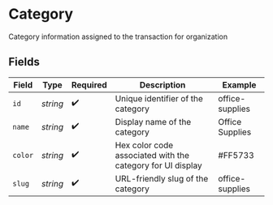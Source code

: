 # Category

Category information assigned to the transaction for organization


## Fields

| Field                                                      | Type                                                       | Required                                                   | Description                                                | Example                                                    |
| ---------------------------------------------------------- | ---------------------------------------------------------- | ---------------------------------------------------------- | ---------------------------------------------------------- | ---------------------------------------------------------- |
| `id`                                                       | *string*                                                   | :heavy_check_mark:                                         | Unique identifier of the category                          | office-supplies                                            |
| `name`                                                     | *string*                                                   | :heavy_check_mark:                                         | Display name of the category                               | Office Supplies                                            |
| `color`                                                    | *string*                                                   | :heavy_check_mark:                                         | Hex color code associated with the category for UI display | #FF5733                                                    |
| `slug`                                                     | *string*                                                   | :heavy_check_mark:                                         | URL-friendly slug of the category                          | office-supplies                                            |